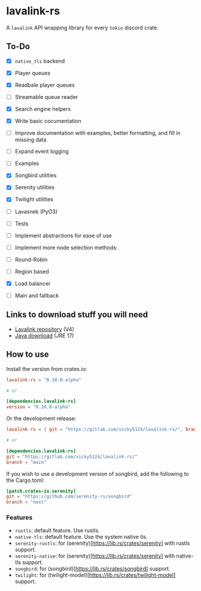 # lavalink-rs

A `lavalink` API wrapping library for every `tokio` discord crate.

## To-Do

- [x] `native_tls` backend
- [x] Player queues
- [x] Readbale player queues
- [ ] Streamable queue reader
- [x] Search engine helpers
- [x] Write basic cocumentation
- [ ] Improve documentation with examples, better formatting, and fill in missing data
- [ ] Expand event logging
- [ ] Examples
- [x] Songbird utilities
- [x] Serenity utilities
- [x] Twilight utilities
- [ ] Lavasnek (PyO3)
- [ ] Tests
- [ ] Implement abstractions for ease of use
- [ ] Implement more node selection methods:
 - [ ] Round-Robin
 - [ ] Region based
 - [x] Load balancer
 - [ ] Main and fallback



## Links to download stuff you will need

- [Lavalink repository](https://github.com/lavalink-devs/Lavalink) (V4)
- [Java download](https://adoptium.net/) (JRE 17)

## How to use

Install the version from crates.io:

```toml
lavalink-rs = "0.10.0-alpha"

# or

[dependencies.lavalink-rs]
version = "0.10.0-alpha"
```

Or the development release:

```toml
lavalink-rs = { git = "https://gitlab.com/vicky5124/lavalink-rs/", branch = "main"}

# or

[dependencies.lavalink-rs]
git = "https://gitlab.com/vicky5124/lavalink-rs/"
branch = "main"
```

If you wish to use a development version of songbird, add the following to the Cargo.toml:

```toml
[patch.crates-io.serenity]
git = "https://github.com/serenity-rs/songbird"
branch = "next"
```

### Features

- `rustls`: default feature. Use rustls.
- `native-tls`: default feature. Use the system native tls.
- `serenity-rustls`: for (serenity)[https://lib.rs/crates/serenity] with rustls support.
- `serenity-native`: for (serenity)[https://lib.rs/crates/serenity] with native-tls support.
- `songbird`: for (songbird)[https://lib.rs/crates/songbird] support.
- `twilight`: for (twilight-model)[https://lib.rs/crates/twilight-model] support.
